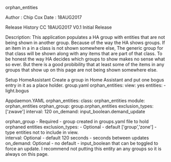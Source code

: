 orphan_entities

Author : Chip Cox
Date : 18AUG2017

Release History
CC     18AUG2017      V0.1     Initial Release

Description:
This application populates a HA group with entities that are not being shown in another group. Because of the way the HA shows groups.  If an item in a in a class is not shown somewhere else, The generic group for that class will be shown along with any items that are part of that class.  To be honest the way HA decides which groups to show makes no sense what so ever.  But there is a good probibility that at least some of the items in any groups that show up on this page are not being shown somewhere else.

Setup
HomeAssistant
Create a group in Home Assistant and put one bogus entry in it as a place holder.
group.yaml
orphan_entities:
  view: yes
  entities:
    - light.bogus

Appdaemon.YAML
orphan_entities:
  class: orphan_entities
  module: orphan_entities
  orphan_group: group.orphan_entities
  exclusion_types: ['zwave']
  interval: 120
  on_demand: input_boolean.demand_update

orphan_group - Required - group created in groups.yaml file to hold orphaned entities
exclusion_types: - Optional - default ['group','zone'] - type entities not to include in view.  
interval: Optional - default 120 seconds - seconds between updates
on_demand: Optional - no default - input_boolean that can be toggled to force an update.  I recommend not putting this entity an any groups so it is always on this page. 
